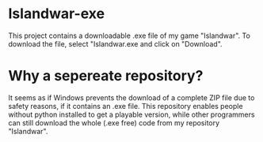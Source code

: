 # Islandwar-exe
This project contains a downloadable .exe file of my game "Islandwar". To download the file, select "Islandwar.exe and click on "Download". 

# Why a sepereate repository?
It seems as if Windows prevents the download of a complete ZIP file due to safety reasons, if it contains an .exe file. This repository enables people without python installed to get a playable version, while other programmers can still download the whole (.exe free) code from my repository "Islandwar".

